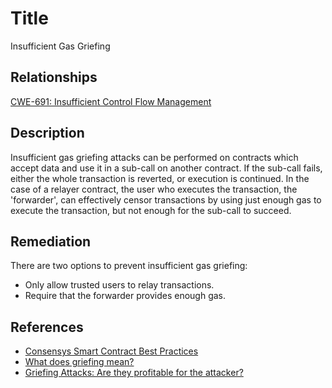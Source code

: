 # Title
Insufficient Gas Griefing

## Relationships
[CWE-691: Insufficient Control Flow Management](https://cwe.mitre.org/data/definitions/691.html)

## Description
Insufficient gas griefing attacks can be performed on contracts which accept data and use it in a sub-call on another contract. If the sub-call fails, either the whole transaction is reverted, or execution is continued. In the case of a relayer contract, the user who executes the transaction, the 'forwarder', can effectively censor transactions by using just enough gas to execute the transaction, but not enough for the sub-call to succeed.

## Remediation
There are two options to prevent insufficient gas griefing:

- Only allow trusted users to relay transactions.
- Require that the forwarder provides enough gas.

## References
- [Consensys Smart Contract Best Practices](https://consensys.github.io/smart-contract-best-practices/known_attacks/#insufficient-gas-griefing)
- [What does griefing mean?](https://ethereum.stackexchange.com/questions/62829/what-does-griefing-mean)
- [Griefing Attacks: Are they profitable for the attacker?](https://ethereum.stackexchange.com/questions/73261/griefing-attacks-are-they-profitable-for-the-attacker)